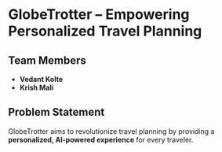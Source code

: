 # GlobeTrotter – Empowering Personalized Travel Planning

## Team Members
- **Vedant Kolte**
- **Krish Mali**

## Problem Statement
GlobeTrotter aims to revolutionize travel planning by providing a **personalized, AI-powered experience** for every traveler.

